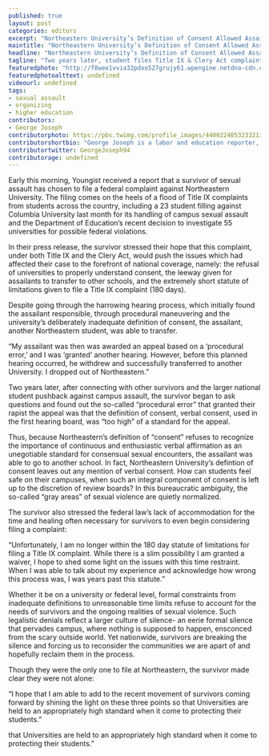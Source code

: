 ```yaml
---
published: true
layout: post
categories: editors
excerpt: "Northeastern University’s Definition of Consent Allowed Assailant to Transfer"
maintitle: "Northeastern University’s Definition of Consent Allowed Assailant to Transfer - {Young}ist"
headline: "Northeastern University’s Definition of Consent Allowed Assailant to Transfer"
tagline: "Two years later, student files Title IX & Clery Act complaint against school"
featuredphoto: "http://f8wee1vvia32pdxo527grujy61.wpengine.netdna-cdn.com/wp-content/uploads/2014/03/Northeastern-University.jpg"
featuredphotoalttext: undefined
videourl: undefined
tags:
- sexual assault
- organizing 
- higher education 
contributors:
- George Joseph
contributorphoto: https://pbs.twimg.com/profile_images/440022405323321344/RotDF4PL.jpeg
contributorshortbio: "George Joseph is a labor and education reporter, who looks to The Wire and Toblerones for daily inspiration."
contributortwitter: GeorgeJoseph94
contributorage: undefined
---
```


<P>
Early this morning, Youngist received a report that a survivor of sexual assault has chosen to file a federal complaint against Northeastern University. The filing comes on the heels of a flood of Title IX complaints from students across the country, including a 23 student filling against Columbia University last month for its handling of campus sexual assault and the Department of Education’s recent decision to investigate 55 universities for possible federal violations. 
<P>
In their press release, the survivor stressed their hope that this complaint, under both Title IX and the Clery Act, would push the issues which had affected their case to the forefront of national coverage, namely: the refusal of universities to properly understand consent, the leeway given for assailants to transfer to other schools, and the extremely short statute of limitations given to file a Title IX complaint (180 days).
<P>
Despite going through the harrowing hearing process, which initially found the assailant responsible, through procedural maneuvering and the university’s deliberately inadequate definition of consent, the assailant, another Northeastern student, was able to transfer.
<P>
“My assailant was then was awarded an appeal based on a ‘procedural error,’ and I was ‘granted’ another hearing. However, before this planned hearing occurred, he withdrew and successfully transferred to another University. I dropped out of Northeastern.”
<P>
Two years later, after connecting with other survivors and the larger national student pushback against campus assault, the survivor began to ask questions and found out the so-called “procedural error” that granted their rapist the appeal was that the definition of consent, verbal consent, used in the first hearing board, was “too high” of a standard for the appeal. 
<P>
Thus, because Northeastern’s definition of “consent” refuses to recognize the importance of continuous and enthusiastic verbal affirmation as an unegotiable standard for consensual sexual encounters, the assailant was able to go to another school. In fact, Northeastern University’s defintion of consent leaves out any mention of verbal consent. How can students feel safe on their campuses, when such an integral component of consent is left up to the discretion of review boards? In this bureaucratic ambiguity, the so-called “gray areas” of sexual violence are quietly normalized. 
<P>
The survivor also stressed the federal law’s lack of accommodation for the time and healing often necessary for survivors to even begin considering filing a complaint:
<P>
“Unfortunately, I am no longer within the 180 day statute of limitations for filing a Title IX complaint. While there is a slim possibility I am granted a waiver, I hope to shed some light on the issues with this time restraint. When I was able to talk about my experience and acknowledge how wrong this process was, I was years past this statute.”
<P>
Whether it be on a university or federal level, formal constraints from inadequate definitions to unreasonable time limits refuse to account for the needs of survivors and the ongoing realities of sexual violence. Such legalistic denials reflect a larger culture of silence- an eerie formal silence that pervades campus, where nothing is supposed to happen, ensconced from the scary outside world. Yet nationwide, survivors are breaking the silence and forcing us to reconsider the communities we are apart of and hopefully reclaim them in the process.
<P>
Though they were the only one to file at Northeastern, the survivor made clear they were not alone:
<P>
“I hope that I am able to add to the recent movement of survivors coming forward by shining the light on these three points so that Universities are held to an appropriately high standard when it come to protecting their students.”



 that Universities are held to an appropriately high standard when it come to protecting their students.”



